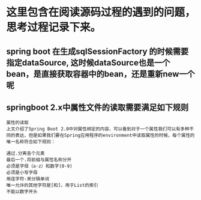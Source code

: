 # 这里包含在阅读源码过程的遇到的问题，思考过程记录下来。
## spring boot 在生成sqlSessionFactory 的时候需要指定dataSource, 这时候dataSource也是一个bean，是直接获取容器中的bean，还是重新new一个呢


## springboot 2.x中属性文件的读取需要满足如下规则

```
属性的读取
上文介绍了Spring Boot 2.0中对属性绑定的内容，可以看到对于一个属性我们可以有多种不同的表达，但是如果我们要在Spring应用程序的environment中读取属性的时候，每个属性的唯一名称符合如下规则：

通过.分离各个元素
最后一个.将前缀与属性名称分开
必须是字母（a-z）和数字(0-9)
必须是小写字母
用连字符-来分隔单词
唯一允许的其他字符是[和]，用于List的索引
不能以数字开头
```